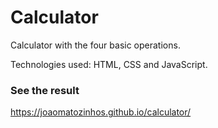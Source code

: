 # Calculator

Calculator with the four basic operations.

Technologies used: HTML, CSS and JavaScript.

### See the result

https://joaomatozinhos.github.io/calculator/
